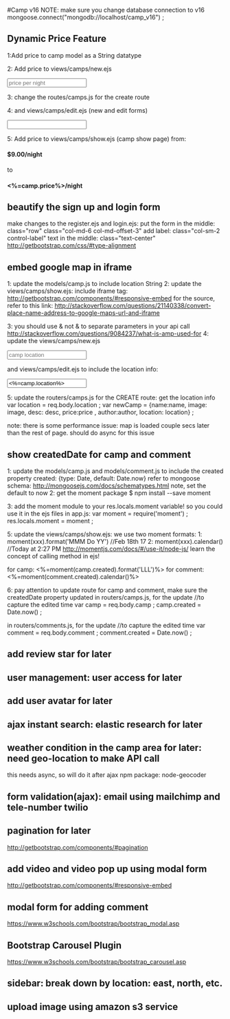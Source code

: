#Camp v16 
NOTE: make sure you change database connection to v16
mongoose.connect("mongodb://localhost/camp_v16") ;

## Dynamic Price Feature
1:Add price to camp model as a String datatype

2: Add price to views/camps/new.ejs 
<div class="form-group">
    <input type="number" min="0.01" step="0.01" class="form-control" placeholder="price per night" name="price">
</div>

3: change the routes/camps.js for the create route
 
4: and views/camps/edit.ejs (new and edit forms)
<div class="form-group">
    <input type="number" min="0.01" step="0.01"  class="form-control" value="<%=camp.price%>" name="camp[price]">
</div>

5: Add price to views/camps/show.ejs (camp show page)
from:
<h4 class="pull-right">$9.00/night</h4>
to 
<h4 class="pull-right"><%=camp.price%>/night</h4>

## beautify the sign up and login form
make changes to the register.ejs and login.ejs:
put the form in the middle: class="row" class="col-md-6 col-md-offset-3"
add label: class="col-sm-2 control-label"
text in the middle: class="text-center"
http://getbootstrap.com/css/#type-alignment

## embed google map in iframe 
1: update the models/camp.js to include location String
2: update the views/camps/show.ejs: 
    include iframe tag: http://getbootstrap.com/components/#responsive-embed
    for the source, refer to this link: 
http://stackoverflow.com/questions/21140338/convert-place-name-address-to-google-maps-url-and-iframe

3: you should use &amp; not & to separate parameters in your api call
http://stackoverflow.com/questions/9084237/what-is-amp-used-for
4: update the views/camps/new.ejs 
<div class="form-group">
    <input type="text" class="form-control" placeholder="camp location" name="location">
</div>

and views/camps/edit.ejs to include the location info:
<div class="form-group">
    <input type="text" class="form-control" value="<%=camp.location%>" name="camp[location]">
</div>

5: update the routers/camps.js for the CREATE route: get the location info
var location = req.body.location ; 
var newCamp = {name:name, image: image, desc: desc, price:price , author:author, location: location} ;

note: there is some performance issue: map is loaded couple secs later than the rest of page. should do async for this issue

## show createdDate for camp and comment
1: update the models/camp.js and models/comment.js to include the created property
created: {type: Date, default: Date.now}
refer to mongoose schema: 
http://mongoosejs.com/docs/schematypes.html
note, set the default to now
2: get the moment package $ npm install --save moment

3: add the moment module to your res.locals.moment variable! so you could use it in the ejs files
in app.js: 
var moment = require('moment') ; 
res.locals.moment = moment ; 

5: update the views/camps/show.ejs: we use two moment formats:
 1: moment(xxx).format('MMM Do YY')  //Feb 18th 17
 2: moment(xxx).calendar()   //Today at 2:27 PM
 http://momentjs.com/docs/#/use-it/node-js/
 learn the concept of calling method in ejs! 
 
 for camp:
 <span class="pull-right"> <%=moment(camp.created).format('LLL')%> </span>
 for comment:
 <span class="pull-right"> <%=moment(comment.created).calendar()%></span>
 
6: pay attention to update route for camp and comment, make sure the createdDate property updated
in routers/camps.js, for the update 
    //to capture the edited time
    var camp = req.body.camp ;
    camp.created = Date.now() ;
    
in routers/comments.js, for the update 
    //to capture the edited time
    var comment = req.body.comment ;
    comment.created = Date.now() ;
    

## add review star for later

## user management: user access for later

## add user avatar for later

## ajax instant search: elastic research for later 

## weather condition in the camp area for later: need geo-location to make API call
this needs async, so will do it after ajax
npm package: node-geocoder

## form validation(ajax): email using mailchimp and tele-number twilio 

## pagination for later
http://getbootstrap.com/components/#pagination

## add video and video pop up using modal form
http://getbootstrap.com/components/#responsive-embed

## modal form for adding comment
https://www.w3schools.com/bootstrap/bootstrap_modal.asp

## Bootstrap Carousel Plugin
https://www.w3schools.com/bootstrap/bootstrap_carousel.asp


## sidebar: break down by location: east, north, etc. 


## upload image using amazon s3 service

